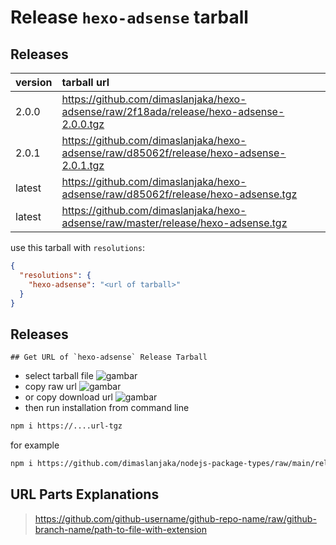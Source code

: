 # Release `hexo-adsense` tarball
## Releases
| version | tarball url |
| :--- | :--- |
| 2.0.0 | https://github.com/dimaslanjaka/hexo-adsense/raw/2f18ada/release/hexo-adsense-2.0.0.tgz |
| 2.0.1 | https://github.com/dimaslanjaka/hexo-adsense/raw/d85062f/release/hexo-adsense-2.0.1.tgz |
| latest | https://github.com/dimaslanjaka/hexo-adsense/raw/d85062f/release/hexo-adsense.tgz |
| latest | https://github.com/dimaslanjaka/hexo-adsense/raw/master/release/hexo-adsense.tgz |

use this tarball with `resolutions`:
```json
{
  "resolutions": {
    "hexo-adsense": "<url of tarball>"
  }
}
```

## Releases

    ## Get URL of `hexo-adsense` Release Tarball
- select tarball file
![gambar](https://user-images.githubusercontent.com/12471057/203216375-8af4b5d9-00c2-40fb-8d3d-d220beaabd46.png)
- copy raw url
![gambar](https://user-images.githubusercontent.com/12471057/203216508-7590cbb9-a1ce-47d6-96ca-8d82149f0762.png)
- or copy download url
![gambar](https://user-images.githubusercontent.com/12471057/203216541-3807d2c3-5213-49f3-b93d-c626dbae3b2e.png)
- then run installation from command line
```bash
npm i https://....url-tgz
```
for example
```bash
npm i https://github.com/dimaslanjaka/nodejs-package-types/raw/main/release/nodejs-package-types.tgz
```

## URL Parts Explanations
> https://github.com/github-username/github-repo-name/raw/github-branch-name/path-to-file-with-extension